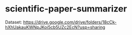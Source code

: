 # scientific-paper-summarizer

Dataset: https://drive.google.com/drive/folders/18cCk-hXhUakauKWNpJKoi5cb5UZc2EcN?usp=sharing
